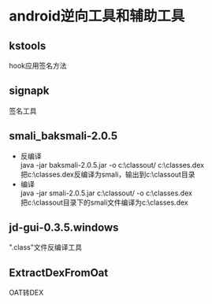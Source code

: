 # android逆向工具和辅助工具

## kstools
hook应用签名方法<br>

## signapk
签名工具<br>

## <base></base>smali_baksmali-2.0.5
* 反编译<br>
java -jar baksmali-2.0.5.jar -o c:\classout/ c:\classes.dex<br>
把c:\classes.dex反编译为smali，输出到c:\classout目录<br>
* 编译<br>
java -jar smali-2.0.5.jar c:\classout/ -o c:\classes.dex<br>
把c:\classout目录下的smali文件编译为c:\classes.dex<br>

## jd-gui-0.3.5.windows
".class"文件反编译工具<br>

## ExtractDexFromOat
OAT转DEX<br>